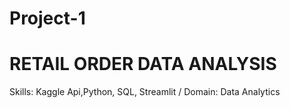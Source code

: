 # Project-1
# RETAIL ORDER DATA ANALYSIS
Skills: Kaggle Api,Python, SQL, Streamlit /
Domain: Data Analytics



